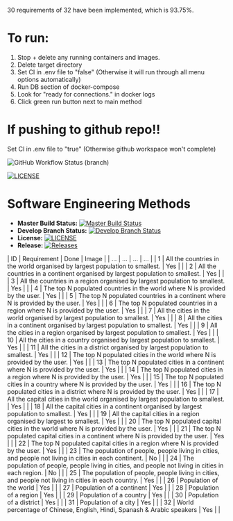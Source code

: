 30 requirements of 32 have been implemented, which is 93.75%.

# To run:

1. Stop + delete any running containers and images.
2. Delete target directory
3. Set CI in .env file to "false" (Otherwise it will run through all menu options automatically)
4. Run DB section of docker-compose
5. Look for "ready for connections." in docker logs
6. Click green run button next to main method

# If pushing to github repo!!

Set CI in .env file to "true" (Otherwise github workspace won't complete)

![GitHub Workflow Status (branch)](https://img.shields.io/github/actions/workflow/status/jamnic1994/groupproject/main.yml?branch=master)

[![LICENSE](https://img.shields.io/github/license/jamnic1994/sem.svg?style=flat-square)](https://github.com/jamnic1994/groupproject/blob/master/LICENSE)

# Software Engineering Methods
- **Master Build Status:** [![Master Build Status](https://img.shields.io/github/actions/workflow/status/jamnic1994/groupproject/main.yml?branch=master)](https://github.com/jamnic1994/groupproject/tree/master)
- **Develop Branch Status:** [![Develop Branch Status](https://img.shields.io/github/actions/workflow/status/jamnic1994/groupproject/main.yml?branch=develop)](https://github.com/jamnic1994/groupproject/tree/develop)
- **License:** [![LICENSE](https://img.shields.io/github/license/jamnic1994/groupproject.svg?style=flat-square)](https://github.com/jamnic1994/groupproject/blob/master/LICENSE)
- **Release:** [![Releases](https://img.shields.io/github/release/jamnic1994/groupproject/all.svg?style=flat-square)](https://github.com/jamnic1994/groupproject/releases)

| ID | Requirement | Done | Image | 
| ... | ... | ... | ... |
| 1 | All the countries in the world organised by largest population to smallest. | Yes | |
| 2 | All the countries in a continent organised by largest population to smallest. | Yes | |
| 3 | All the countries in a region organised by largest population to smallest. | Yes | |
| 4 | The top N populated countries in the world where N is provided by the user. | Yes | |
| 5 | The top N populated countries in a continent where N is provided by the user. | Yes | |
| 6 | The top N populated countries in a region where N is provided by the user. | Yes | |
| 7 | All the cities in the world organised by largest population to smallest. | Yes | |
| 8 | All the cities in a continent organised by largest population to smallest. | Yes | |
| 9 | All the cities in a region organised by largest population to smallest. | Yes | |
| 10 | All the cities in a country organised by largest population to smallest. | Yes | |
| 11 | All the cities in a district organised by largest population to smallest. | Yes | |
| 12 | The top N populated cities in the world where N is provided by the user. | Yes | |
| 13 | The top N populated cities in a continent where N is provided by the user. | Yes | |
| 14 | The top N populated cities in a region where N is provided by the user. | Yes | |
| 15 | The top N populated cities in a country where N is provided by the user. | Yes | |
| 16 | The top N populated cities in a district where N is provided by the user. | Yes | |
| 17 | All the capital cities in the world organised by largest population to smallest. | Yes | |
| 18 | All the capital cities in a continent organised by largest population to smallest. | Yes | |
| 19 | All the capital cities in a region organised by largest to smallest. | Yes | |
| 20 | The top N populated capital cities in the world where N is provided by the user. | Yes | |
| 21 | The top N populated capital cities in a continent where N is provided by the user. | Yes | |
| 22 | The top N populated capital cities in a region where N is provided by the user. | Yes | |
| 23 | The population of people, people living in cities, and people not living in cities in each continent. | No | |
| 24 | The population of people, people living in cities, and people not living in cities in each region. | No | |
| 25 | The population of people, people living in cities, and people not living in cities in each country. | Yes | |
| 26 | Population of the world | Yes | |
| 27 | Population of a continent | Yes | |
| 28 | Population of a region | Yes | |
| 29 | Population of a country | Yes | |
| 30 | Population of a district | Yes | |
| 31 | Population of a city | Yes | |
| 32 | World percentage of Chinese, English, Hindi, Spanash & Arabic speakers | Yes | |

